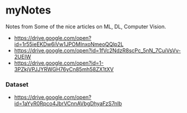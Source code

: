 # myNotes
Notes from Some of the nice articles on ML, DL, Computer Vision. 
+ https://drive.google.com/open?id=1r55ieEKDw6iVw1JPOMInxoNmeoQQlp2L
+ https://drive.google.com/open?id=1fVc2NdzR8scPc_5nN_7CuiVsVv-2UEIW
+ https://drive.google.com/open?id=1-3PZkjVPJJYRWGH76yCn85mh58ZX1tXV

### Dataset
+ https://drive.google.com/open?id=1aYyR0Rpco4JbrVCnnAVbgDhyaFzS7nIb
